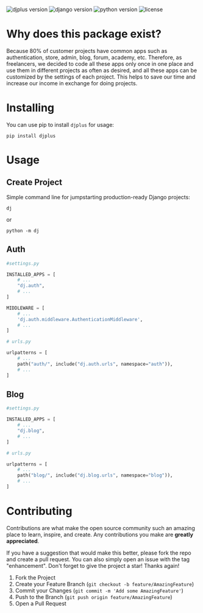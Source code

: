 ![djplus version](https://img.shields.io/pypi/v/djplus?style=flat-square)
![django version](https://img.shields.io/pypi/djversions/djplus?style=flat-square)
![python version](https://img.shields.io/pypi/pyversions/djplus?style=flat-square)
![license](https://img.shields.io/pypi/l/djplus?color=blue&style=flat-square)

# Why does this package exist?
Because 80% of customer projects have common apps 
such as authentication, store, admin, blog, forum, academy, etc. 
Therefore, as freelancers, we decided to code all these apps only once in one place 
and use them in different projects as often as desired, 
and all these apps can be customized by the settings of each project.
This helps to save our time and increase our income in exchange for doing projects.

# Installing
You can use pip to install `djplus` for usage:
```shell
pip install djplus
```

# Usage
## Create Project
Simple command line for jumpstarting production-ready Django projects:
```shell
dj
```
or
```shell
python -m dj
```

## Auth

```python
#settings.py

INSTALLED_APPS = [
    # ...
    "dj.auth", 
    # ...
]

MIDDLEWARE = [
    # ...
    'dj.auth.middleware.AuthenticationMiddleware',
    # ...
]
```
```python
# urls.py

urlpatterns = [
    # ...
    path("auth/", include("dj.auth.urls", namespace="auth")),
    # ...
]
```
## Blog
```python
#settings.py

INSTALLED_APPS = [
    # ...
    "dj.blog", 
    # ...
]
```
```python
# urls.py 

urlpatterns = [
    # ...
    path("blog/", include("dj.blog.urls", namespace="blog")),
    # ...
]
```
# Contributing
Contributions are what make the open source community such an amazing place to learn, inspire, and create. Any contributions you make are **greatly appreciated**.

If you have a suggestion that would make this better, please fork the repo and create a pull request. You can also simply open an issue with the tag "enhancement".
Don't forget to give the project a star! Thanks again!

1. Fork the Project
2. Create your Feature Branch (`git checkout -b feature/AmazingFeature`)
3. Commit your Changes (`git commit -m 'Add some AmazingFeature'`)
4. Push to the Branch (`git push origin feature/AmazingFeature`)
5. Open a Pull Request
